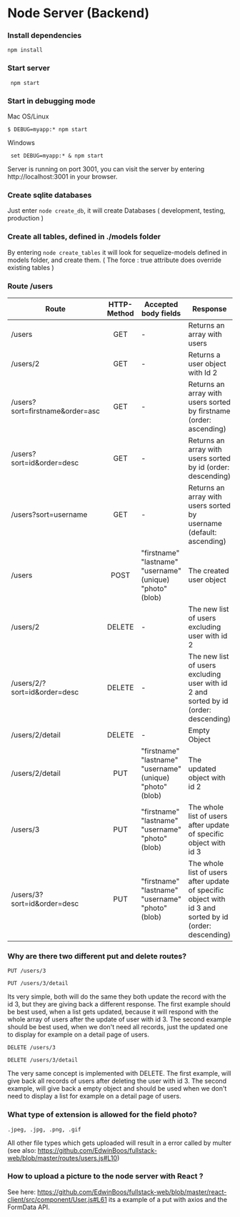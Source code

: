 
# Node Server (Backend)

<h3> Install dependencies </h3>

``` npm install ```

<h3>Start server</h3>

  ``` npm start``` 

<h3>Start in debugging mode</h3>

  Mac OS/Linux 

  ``` $ DEBUG=myapp:* npm start ```

  Windows 

  ``` set DEBUG=myapp:* & npm start``` 

Server is running on port 3001, you can visit the server by entering http://localhost:3001 in your browser.


<h3> Create sqlite databases </h3>

Just enter ```node create_db```, it will create Databases ( development, testing, production )

<h3> Create all tables, defined in ./models folder </h3>

By entering ```node create_tables``` it will look for sequelize-models defined in models folder, and create them. 
( The force : true attribute does override existing tables ) 

<h3> Route /users </h3>

| Route        | HTTP-Method | Accepted body fields | Response |
| ------------- |:-------------:| -----| ------------- |
| /users      | GET | - | Returns an array with users |
| /users/2      | GET | -  |  Returns a user object with Id 2   |
| /users?sort=firstname&order=asc |      GET      |  -  | Returns an array with users sorted by firstname (order: ascending) 
| /users?sort=id&order=desc |      GET      |  -  | Returns an array with users sorted by id (order: descending) 
| /users?sort=username |      GET      |  -  | Returns an array with users sorted by username (default: ascending) 
| /users |      POST      | "firstname" "lastname" "username" (unique) "photo" (blob)  | The created user object
| /users/2 |      DELETE      |  -  | The new list of users excluding user with id 2 |
| /users/2/?sort=id&order=desc |      DELETE      |  -  | The new list of users excluding user with id 2 and sorted by id (order: descending)|
| /users/2/detail |      DELETE      |  -  | Empty Object |
| /users/2/detail |      PUT      |  "firstname" "lastname" "username" (unique) "photo" (blob)  | The updated object with id 2  |
| /users/3 |      PUT      |   "firstname" "lastname" "username" "photo" (blob)  | The whole list of users after update of specific object with id 3 |
| /users/3?sort=id&order=desc |      PUT      |   "firstname" "lastname" "username" "photo" (blob)  | The whole list of users after update of specific object with id 3 and sorted by id (order: descending) |

<h3> Why are there two different put and delete routes? </h3>

 ``` PUT /users/3 ```
 
 ``` PUT /users/3/detail  ```

Its very simple, both will do the same they both update the record with the id 3, but they are giving back a different response.
The first example should be best used, when a list gets updated, because it will respond with the whole array of users after the update of user with id 3.
The second example should be best used, when we don't need all records, just the updated one to display for example on a detail page of users.

``` DELETE /users/3 ```
 
``` DELETE /users/3/detail  ```

The very same concept is implemented with DELETE. 
The first example, will give back all records of users after deleting the user with id 3.
The second example, will give back a empty object and should be used when we don't need to display a list for example on a detail page of users.

<h3> What type of extension is allowed for the field photo? </h3>

 ``` .jpeg, .jpg, .png, .gif ```
 
 All other file types which gets uploaded will result in a error called by multer (see also: https://github.com/EdwinBoos/fullstack-web/blob/master/routes/users.js#L10)
 
 <h3> How to upload a picture to the node server with React ? </h3>
 
 See here: https://github.com/EdwinBoos/fullstack-web/blob/master/react-client/src/component/User.js#L61 its a example of a put with axios and the FormData API.


